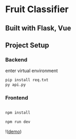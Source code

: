 # Fruit Classifier 
## Built with Flask, Vue

## Project Setup

### Backend  
enter virtual environment  
```sh
pip install req.txt
py api.py
```

### Frontend

```sh

npm install
```

```sh
npm run dev
```

!([demo](https://github.com/Jeki00/fruit-img-classifier-Flask-Vue/blob/master/img/2024-12-11%2014-28-09.gif))


